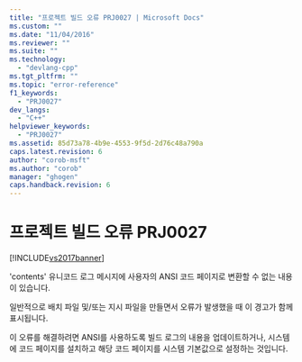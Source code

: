 ```yaml
---
title: "프로젝트 빌드 오류 PRJ0027 | Microsoft Docs"
ms.custom: ""
ms.date: "11/04/2016"
ms.reviewer: ""
ms.suite: ""
ms.technology: 
  - "devlang-cpp"
ms.tgt_pltfrm: ""
ms.topic: "error-reference"
f1_keywords: 
  - "PRJ0027"
dev_langs: 
  - "C++"
helpviewer_keywords: 
  - "PRJ0027"
ms.assetid: 85d73a78-4b9e-4553-9f5d-2d76c48a790a
caps.latest.revision: 6
author: "corob-msft"
ms.author: "corob"
manager: "ghogen"
caps.handback.revision: 6
---
```

# 프로젝트 빌드 오류 PRJ0027
[!INCLUDE[vs2017banner](../../assembler/inline/includes/vs2017banner.md)]

'contents' 유니코드 로그 메시지에 사용자의 ANSI 코드 페이지로 변환할 수 없는 내용이 있습니다.  
  
 일반적으로 배치 파일 및\/또는 지시 파일을 만들면서 오류가 발생했을 때 이 경고가 함께 표시됩니다.  
  
 이 오류를 해결하려면 ANSI를 사용하도록 빌드 로그의 내용을 업데이트하거나, 시스템에 코드 페이지를 설치하고 해당 코드 페이지를 시스템 기본값으로 설정하는 것입니다.